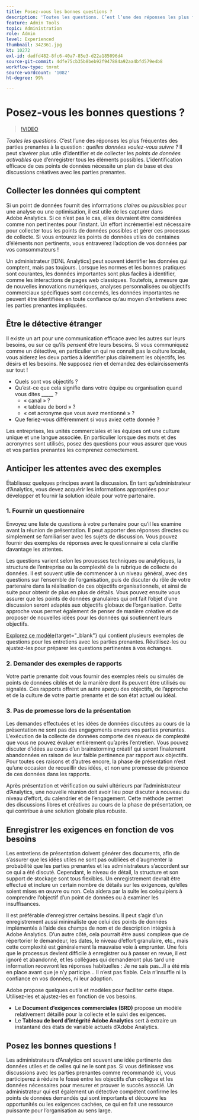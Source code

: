 ```yaml
---
title: Posez-vous les bonnes questions ?
description: 'Toutes les questions. C’est l’une des réponses les plus fréquentes des parties prenantes à la question : quelles données voulez-vous suivre ? Il peut s’avérer plus utile d’identifier et de collecter les points de données activables que d’enregistrer tous les éléments possibles. L’identification efficace de ces points de données nécessite un plan de base et des discussions créatives avec les parties prenantes.'
feature: Admin Tools
topic: Administration
role: Admin
level: Experienced
thumbnail: 342361.jpg
kt: 10272
exl-id: dadfd482-8fc6-40a7-85e3-d22a185096d4
source-git-commit: 4dfe75cb35b8beb92f947884a92aa4bfd579e4b8
workflow-type: tm+mt
source-wordcount: '1082'
ht-degree: 99%

---
```


# Posez-vous les bonnes questions ?

>[!VIDEO](https://video.tv.adobe.com/v/346457/?quality=12&learn=on&captions=fre_fr)

_Toutes les questions_. C’est l’une des réponses les plus fréquentes des parties prenantes à la question : _quelles données voulez-vous suivre ?_ Il peut s’avérer plus utile d’identifier et de collecter les _points de données activables_ que d’enregistrer tous les éléments possibles. L’identification efficace de ces points de données nécessite un plan de base et des discussions créatives avec les parties prenantes.

## Collecter les données qui comptent

Si un point de données fournit des informations _claires_ ou _plausibles_ pour une analyse ou une optimisation, il est utile de les capturer dans Adobe Analytics. Si ce n’est pas le cas, elles devraient être considérées comme non pertinentes pour l’instant. Un effort incrémentiel est nécessaire pour collecter tous les points de données possibles et gérer ces processus de collecte. Si vous entourez les points de données utiles de centaines d’éléments non pertinents, vous entraverez l’adoption de vos données par vos consommateurs !

Un administrateur [!DNL Analytics] peut souvent identifier les données qui comptent, mais pas toujours. Lorsque les normes et les bonnes pratiques sont courantes, les données importantes sont plus faciles à identifier, comme les interactions de pages web classiques. Toutefois, à mesure que de nouvelles innovations numériques, analyses personnalisées ou objectifs commerciaux spécifiques sont concernés, les données importantes ne peuvent être identifiées en toute confiance qu’au moyen d’entretiens avec les parties prenantes impliquées.

## Être le détective étranger

Il existe un art pour une communication efficace avec les autres sur leurs besoins, ou sur ce qu’ils _pensent_ être leurs besoins. Si vous communiquez comme un détective, en particulier un qui ne connaît pas la culture locale, vous aiderez les deux parties à identifier plus clairement les objectifs, les désirs et les besoins. Ne supposez rien et demandez des éclaircissements sur tout !

* Quels sont vos objectifs ?
* Qu’est-ce que cela signifie dans votre équipe ou organisation quand vous dites _____ ?
   * « canal » ?
   * « tableau de bord » ?
   * « cet acronyme que vous avez mentionné » ?
* Que feriez-vous différemment si vous aviez cette donnée ?

Les entreprises, les unités commerciales et les équipes ont une culture unique et une langue associée. En particulier lorsque des mots et des acronymes sont utilisés, posez des questions pour vous assurer que vous et vos parties prenantes les comprenez correctement.

## Anticiper les attentes avec des exemples

Établissez quelques principes avant la discussion. En tant qu’administrateur d’Analytics, vous devez acquérir les informations appropriées pour développer et fournir la solution idéale pour votre partenaire.

### &#x200B;1. Fournir un questionnaire

Envoyez une liste de questions à votre partenaire pour qu’il les examine avant la réunion de présentation. Il peut apporter des réponses directes ou simplement se familiariser avec les sujets de discussion. Vous pouvez fournir des exemples de réponses avec le questionnaire si cela clarifie davantage les attentes.

Les questions varient selon les prouesses techniques ou analytiques, la structure de l’entreprise ou la complexité de la rubrique de collecte de données. Il est souvent utile de commencer à un niveau général, avec des questions sur l’ensemble de l’organisation, puis de discuter du rôle de votre partenaire dans la réalisation de ces objectifs organisationnels, et ainsi de suite pour obtenir de plus en plus de détails. Vous pouvez ensuite vous assurer que les points de données granulaires qui ont fait l’objet d’une discussion seront adaptés aux objectifs globaux de l’organisation. Cette approche vous permet également de penser de manière créative et de proposer de nouvelles idées pour les données qui soutiennent leurs objectifs.

[Explorez ce modèle](assets/stakeholder-questionnaire.pdf){target="_blank"} qui contient plusieurs exemples de questions pour les entretiens avec les parties prenantes. Réutilisez-les ou ajustez-les pour préparer les questions pertinentes à vos échanges.

### &#x200B;2. Demander des exemples de rapports

Votre partie prenante doit vous fournir des exemples réels ou simulés de points de données ciblés et de la manière dont ils peuvent être utilisés ou signalés. Ces rapports offrent un autre aperçu des objectifs, de l’approche et de la culture de votre partie prenante et de son état actuel ou idéal.

### &#x200B;3. Pas de promesse lors de la présentation

Les demandes effectuées et les idées de données discutées au cours de la présentation ne sont pas des engagements envers vos parties prenantes. L’exécution de la collecte de données comporte des niveaux de complexité que vous ne pouvez évaluer entièrement qu’après l’entretien. Vous pouvez discuter d’idées au cours d’un brainstorming créatif qui seront finalement abandonnées en raison de leur faible pertinence par rapport aux objectifs. Pour toutes ces raisons et d’autres encore, la phase de présentation n’est qu’une occasion de recueillir des idées, et non une promesse de présence de ces données dans les rapports.

Après présentation et vérification ou suivi ultérieurs par l’administrateur d’Analytics, une nouvelle réunion doit avoir lieu pour discuter à nouveau du niveau d’effort, du calendrier et de l’engagement. Cette méthode permet des discussions libres et créatives au cours de la phase de présentation, ce qui contribue à une solution globale plus robuste.

## Enregistrer les exigences en fonction de vos besoins

Les entretiens de présentation doivent générer des documents, afin de s’assurer que les idées utiles ne sont pas oubliées et d’augmenter la probabilité que les parties prenantes et les administrateurs s’accordent sur ce qui a été discuté. Cependant, le niveau de détail, la structure et son support de stockage sont tous flexibles. Un enregistrement devrait être effectué et inclure un certain nombre de détails sur les exigences, qu’elles soient mises en œuvre ou non. Cela aidera par la suite les coéquipiers à comprendre l’objectif d’un point de données ou à examiner les insuffisances.

Il est préférable d’enregistrer certains besoins. Il peut s’agir d’un enregistrement aussi minimaliste que celui des points de données implémentés à l’aide des champs de nom et de description intégrés à Adobe Analytics. D’un autre côté, cela pourrait être aussi complexe que de répertorier le demandeur, les dates, le niveau d’effort granulaire, etc., mais cette complexité est généralement la mauvaise voie à emprunter. Une fois que le processus devient difficile à enregistrer ou à passer en revue, il est ignoré et abandonné, et les collègues qui demanderont plus tard une information recevront les réponses habituelles : Je ne sais pas...Il a été mis en place avant que je n’y participe... Il n’est pas fiable. Cela n’insuffle ni la confiance en vos données, ni leur adoption.

Adobe propose quelques outils et modèles pour faciliter cette étape. Utilisez-les et ajustez-les en fonction de vos besoins.

* Le **Document d’exigences commerciales (BRD)** propose un modèle relativement détaillé pour la collecte et le suivi des exigences.
* Le **Tableau de bord d’intégrité Adobe Analytics** sert à extraire un instantané des états de variable actuels d’Adobe Analytics.

## Posez les bonnes questions !

Les administrateurs d’Analytics ont souvent une idée pertinente des données utiles et de celles qui ne le sont pas. Si vous définissez vos discussions avec les parties prenantes comme recommandé ici, vous participerez à réduire le fossé entre les objectifs d’un collègue et les données nécessaires pour mesurer et prouver le succès associé. Un administrateur qui est également un détective compétent confirme les points de données demandés qui sont importants et découvre les opportunités ou les exigences cachées, ce qui en fait une ressource puissante pour l’organisation au sens large.
